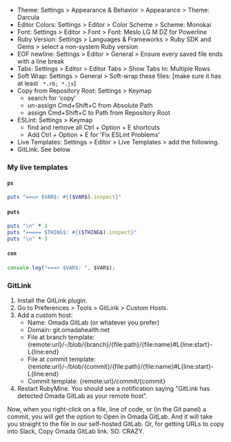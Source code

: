 * Theme: Settings > Appearance & Behavior > Appearance > Theme: Darcula
* Editor Colors: Settings > Editor > Color Scheme > Scheme: Monokai
* Font: Settings > Editor > Font > Font: Meslo LG M DZ for Powerline
* Ruby Version: Settings > Languages & Frameworks > Ruby SDK and Gems > select a non-system Ruby version
* EOF newline: Settings > Editor > General > Ensure every saved file ends with a line break
* Tabs: Settings > Editor > Editor Tabs > Show Tabs In: Multiple Rows
* Soft Wrap: Settings > General > Soft-wrap these files: [make sure it has at least ` *.rb; *.js`]
* Copy from Repository Root: Settings > Keymap
   * search for 'copy'
   * un-assign Cmd+Shift+C from Absolute Path
   * assign Cmd+Shift+C to Path from Repository Root
* ESLint: Settings > Keymap
   * find and remove all Ctrl + Option + E shortcuts
   * Add Ctrl + Option + E for 'Fix ESLint Problems'
* Live Templates: Settings > Editor > Live Templates > add the following.
* GitLink: See below

### My live templates

#### `ps`

```ruby
puts "===> $VAR$: #{($VAR$).inspect}"
```

#### `puts`

```ruby
puts "\n" * 3
puts "===== $THING$: #{($THING$).inspect}"
puts "\n" * 3
```

#### `con`

```js
console.log("===> $VAR$: ", $VAR$);
```

### GitLink

1. Install the GitLink plugin.
2. Go to Preferences > Tools > GitLink > Custom Hosts.
3. Add a custom host:
    * Name: Omada GitLab (or whatever you prefer)
    * Domain: git.omadahealth.net
    * File at branch template: {remote:url}/-/blob/{branch}/{file:path}/{file:name}#L{line:start}-L{line:end}
    * File at commit template: {remote:url}/-/blob/{commit}/{file:path}/{file:name}#L{line:start}-L{line:end}
    * Commit template: {remote:url}/commit/{commit}
4. Restart RubyMine. You should see a notification saying "GitLink has detected Omada GitLab as your remote host".

Now, when you right-click on a file, line of code, or (in the Git panel) a commit, you will get the option to Open in Omada GitLab. And it will take you straight to the file in our self-hosted GitLab. Or, for getting URLs to copy into Slack, Copy Omada GitLab link.
SO. CRAZY.
